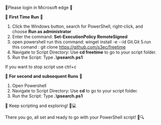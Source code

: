 🌟Please login in Microsoft edge 🌟

🌟 **First Time Run** 🚀

1. Click the Windows button, search for PowerShell, right-click, and choose **Run as administrator**
2. Enter the command: **Set-ExecutionPolicy RemoteSigned** 
4. open powershell run this command: winget install -e --id Git.Git
5.run this comand : git clone https://github.com/s3ec/freetime
6. Navigate to Script Directory: Use **cd freetime** to go to your script folder.
7. Run the Script: Type **.\psearch.ps1**
   
If you want to stop script use ctrl+c 

🔄 **For second and subsequent Runs** 🔁

1. Open Powershell 
2. Navigate to Script Directory: Use **cd** to go to your script folder.
3. Run the Script: Type **.\psearch.ps1**

🚀 Keep scripting and exploring! 🌈💻

There you go, all set and ready to go with your PowerShell script! 🚀🔍

